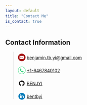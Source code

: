 ```yaml
---
layout: default
title: "Contact Me"
is_contact: true
---
```


## Contact Information



> <img style="top:50%;transform:translateY(25%);position:relative;width:24px;height:24px;" src="./images/email-icon.png"/> [benjamin.tb.yi@gmail.com](mailto:benjamin.tb.yi@gmail.com)
>
> <img style="top:50%;transform:translateY(25%);position:relative;width:24px;height:24px;" src="./images/phone-icon.png"/> [+1-6467840102](tel:+1-6467840102)
>
> <img style="top:50%;transform:translateY(25%);position:relative;width:24px;height:24px;" src="./images/github-logo.png"/> [BENJYI](https://github.com/benjyi)
>
> <img style="top:50%;transform:translateY(25%);position:relative;width:24px;height:24px;" src="./images/linkedin-icon.png"/> [bentbyi](https://www.linkedin.com/in/bentbyi/)
>

<br/>